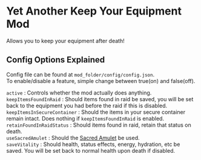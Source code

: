 # Yet Another Keep Your Equipment Mod
Allows you to keep your equipment after death!

## Config Options Explained
Config file can be found at `mod_folder/config/config.json`.\
To enable/disable a feature, simple change between true(on) and false(off).

`active` : Controls whether the mod actually does anything.\
`keepItemsFoundInRaid` : Should items found in raid be saved, you will be set back to the equipment you had before the raid if this is disabled.\
`keepItemsInSecureContainer` : Should the items in your secure container remain intact. Does nothing if `keepItemsFoundInRaid` is enabled.\
`retainFoundInRaidStatus` : Should items found in raid, retain that status on death.\
`useSacredAmulet` : Should the [Sacred Amulet](https://escapefromtarkov.fandom.com/wiki/Sacred_Amulet) be used.\
`saveVitality` : Should health, status effects, energy, hydration, etc be saved. You will be set back to normal health upon death if disabled.